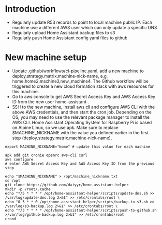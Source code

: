 # Introduction
- Regularly update R53 records to point to local machine public IP. Each machine use a different AWS user which can only update a specific DNS
- Regularly upload Home Assistant backup files to s3
- Regularly push Home Assistant config yaml files to github

# New machine setup
- Update .github/workflows/ci-pipeline.yaml, add a new machine to deploy.strategy.matrix.machine-nick-name, e.g. home,home2,machine3,new_machine4. The Github workflow will be triggered to create a new cloud formation stack with aws resources for this machine.
- Go to aws console to get AWS Secret Access Key and AWS Access Key ID from the new user home-assistant-<machine-nick-name>.
- SSH to the new machine, install aws cli and configure AWS CLI with the above AWS credentials, and then start the cron job. Depending on the OS, you may need to use the relevant package manager to install the AWS CLI. Home Assistant Operating System for Raspberry Pi is based on Alpine Linux, so we use apk. Make sure to replace $MACHINE_NICKNAME with the value you defined earlier in the first step (deploy.strategy.matrix.machine-nick-name).

```
export MACHINE_NICKNAME="home" # update this value for each machine

apk add git cronie openrc aws-cli curl
aws configure
# enter AWS Secret Access Key and AWS Access Key ID from the previous step

echo "$MACHINE_NICKNAME" > /opt/machine_nickname.txt
cd /opt
git clone https://github.com/daiyyr/home-assistant-helper
mkdir -p /root/.cache
echo "*/5 * * * * /opt/home-assistant-helper/scripts/update-dns.sh >> /var/log/update-dns.log 2>&1" >> /etc/crontabs/root \
echo "0 3 * * 0 /opt/home-assistant-helper/scripts/backup-to-s3.sh >> /var/log/s3-backup.log 2>&1" >> /etc/crontabs/root \
echo "*/3 * * * * /opt/home-assistant-helper/scripts/push-to-github.sh >/var/log/github-backup.log 2>&1" >> /etc/crontabs/root
crond
```
